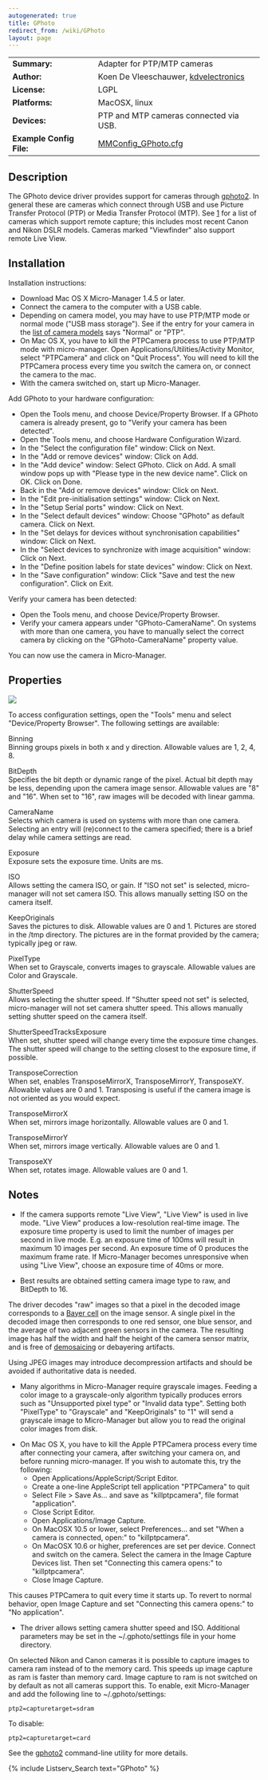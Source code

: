 ```yaml
---
autogenerated: true
title: GPhoto
redirect_from: /wiki/GPhoto
layout: page
---
```


|                          |                                                                      |
|--------------------------|----------------------------------------------------------------------|
| **Summary:**             | Adapter for PTP/MTP cameras                                          |
| **Author:**              | Koen De Vleeschauwer, [kdvelectronics](http://www.kdvelectronics.eu) |
| **License:**             | LGPL                                                                 |
| **Platforms:**           | MacOSX, linux                                                        |
| **Devices:**             | PTP and MTP cameras connected via USB.                               |
| **Example Config File:** | [MMConfig_GPhoto.cfg](media/MMConfig_GPhoto.cfg)         |

## Description

The GPhoto device driver provides support for cameras through
[gphoto2](http://www.gphoto.org). In general these are cameras which
connect through USB and use Picture Transfer Protocol (PTP) or Media
Transfer Protocol (MTP). See [1](http://gphoto.org/doc/remote/) for a
list of cameras which support remote capture; this includes most recent
Canon and Nikon DSLR models. Cameras marked "Viewfinder" also support
remote Live View.

## Installation

Installation instructions:

-   Download Mac OS X Micro-Manager 1.4.5 or later.
-   Connect the camera to the computer with a USB cable.
-   Depending on camera model, you may have to use PTP/MTP mode or
    normal mode ("USB mass storage"). See if the entry for your camera
    in the [list of camera
    models](http://gphoto.org/proj/libgphoto2/support.php) says "Normal"
    or "PTP".
-   On Mac OS X, you have to kill the PTPCamera process to use PTP/MTP
    mode with micro-manager. Open Applications/Utilities/Activity
    Monitor, select "PTPCamera" and click on "Quit Process". You will
    need to kill the PTPCamera process every time you switch the camera
    on, or connect the camera to the mac.
-   With the camera switched on, start up Micro-Manager.

Add GPhoto to your hardware configuration:

-   Open the Tools menu, and choose Device/Property Browser. If a GPhoto
    camera is already present, go to "Verify your camera has been
    detected".
-   Open the Tools menu, and choose Hardware Configuration Wizard.
-   In the "Select the configuration file" window: Click on Next.
-   In the "Add or remove devices" window: Click on Add.
-   In the "Add device" window: Select GPhoto. Click on Add. A small
    window pops up with "Please type in the new device name". Click on
    OK. Click on Done.
-   Back in the "Add or remove devices" window: Click on Next.
-   In the "Edit pre-initialisation settings" window: Click on Next.
-   In the "Setup Serial ports" window: Click on Next.
-   In the "Select default devices" window: Choose "GPhoto" as default
    camera. Click on Next.
-   In the "Set delays for devices without synchronisation capabilities"
    window: Click on Next.
-   In the "Select devices to synchronize with image acquisition"
    window: Click on Next.
-   In the "Define position labels for state devices" window: Click on
    Next.
-   In the "Save configuration" window: Click "Save and test the new
    configuration". Click on Exit.

Verify your camera has been detected:

-   Open the Tools menu, and choose Device/Property Browser.
-   Verify your camera appears under "GPhoto-CameraName". On systems
    with more than one camera, you have to manually select the correct
    camera by clicking on the "GPhoto-CameraName" property value.

You can now use the camera in Micro-Manager.

## Properties

![](/media/SimpleCamera-Settings.png)

To access configuration settings, open the "Tools" menu and select
"Device/Property Browser". The following settings are available:

Binning  
Binning groups pixels in both x and y direction. Allowable values are 1,
2, 4, 8.

BitDepth  
Specifies the bit depth or dynamic range of the pixel. Actual bit depth
may be less, depending upon the camera image sensor. Allowable values
are "8" and "16". When set to "16", raw images will be decoded with
linear gamma.

CameraName  
Selects which camera is used on systems with more than one camera.
Selecting an entry will (re)connect to the camera specified; there is a
brief delay while camera settings are read.

Exposure  
Exposure sets the exposure time. Units are ms.

ISO  
Allows setting the camera ISO, or gain. If "ISO not set" is selected,
micro-manager will not set camera ISO. This allows manually setting ISO
on the camera itself.

KeepOriginals  
Saves the pictures to disk. Allowable values are 0 and 1. Pictures are
stored in the /tmp directory. The pictures are in the format provided by
the camera; typically jpeg or raw.

PixelType  
When set to Grayscale, converts images to grayscale. Allowable values
are Color and Grayscale.

ShutterSpeed  
Allows selecting the shutter speed. If "Shutter speed not set" is
selected, micro-manager will not set camera shutter speed. This allows
manually setting shutter speed on the camera itself.

ShutterSpeedTracksExposure  
When set, shutter speed will change every time the exposure time
changes. The shutter speed will change to the setting closest to the
exposure time, if possible.

TransposeCorrection  
When set, enables TransposeMirrorX, TransposeMirrorY, TransposeXY.
Allowable values are 0 and 1. Transposing is useful if the camera image
is not oriented as you would expect.

TransposeMirrorX  
When set, mirrors image horizontally. Allowable values are 0 and 1.

TransposeMirrorY  
When set, mirrors image vertically. Allowable values are 0 and 1.

TransposeXY  
When set, rotates image. Allowable values are 0 and 1.


## Notes

-   If the camera supports remote "Live View", "Live View" is used in
    live mode. "Live View" produces a low-resolution real-time image.
    The exposure time property is used to limit the number of images per
    second in live mode. E.g. an exposure time of 100ms will result in
    maximum 10 images per second. An exposure time of 0 produces the
    maximum frame rate. If Micro-Manager becomes unresponsive when using
    "Live View", choose an exposure time of 40ms or more.

<!-- -->

-   Best results are obtained setting camera image type to raw, and
    BitDepth to 16.

  
The driver decodes "raw" images so that a pixel in the decoded image
corresponds to a [Bayer cell](http://en.wikipedia.org/wiki/Bayer_filter)
on the image sensor. A single pixel in the decoded image then
corresponds to one red sensor, one blue sensor, and the average of two
adjacent green sensors in the camera. The resulting image has half the
width and half the height of the camera sensor matrix, and is free of
[demosaicing](http://en.wikipedia.org/wiki/Demosaicing) or debayering
artifacts.

<!-- -->

  
Using JPEG images may introduce decompression artifacts and should be
avoided if authoritative data is needed.

-   Many algorithms in Micro-Manager require grayscale images. Feeding a
    color image to a grayscale-only algorithm typically produces errors
    such as "Unsupported pixel type" or "Invalid data type". Setting
    both "PixelType" to "Grayscale" and "KeepOriginals" to "1" will send
    a grayscale image to Micro-Manager but allow you to read the
    original color images from disk.

<!-- -->

-   On Mac OS X, you have to kill the Apple PTPCamera process every time
    after connecting your camera, after switching your camera on, and
    before running micro-manager. If you wish to automate this, try the
    following:
    -   Open Applications/AppleScript/Script Editor.
    -   Create a one-line AppleScript
            tell application "PTPCamera" to quit
    -   Select File &gt; Save As... and save as "killptpcamera", file
        format "application".
    -   Close Script Editor.
    -   Open Applications/Image Capture.
    -   On MacOSX 10.5 or lower, select Preferences... and set "When a
        camera is connected, open:" to "killptpcamera".
    -   On MacOSX 10.6 or higher, preferences are set per device.
        Connect and switch on the camera. Select the camera in the Image
        Capture Devices list. Then set "Connecting this camera opens:"
        to "killptpcamera".
    -   Close Image Capture.

  
This causes PTPCamera to quit every time it starts up. To revert to
normal behavior, open Image Capture and set "Connecting this camera
opens:" to "No application".

-   The driver allows setting camera shutter speed and ISO. Additional
    parameters may be set in the \~/.gphoto/settings file in your home
    directory.

  
On selected Nikon and Canon cameras it is possible to capture images to
camera ram instead of to the memory card. This speeds up image capture
as ram is faster than memory card. Image capture to ram is not switched
on by default as not all cameras support this. To enable, exit
Micro-Manager and add the following line to \~/.gphoto/settings:

    ptp2=capturetarget=sdram

To disable:

    ptp2=capturetarget=card

<!-- -->

  
See the [gphoto2](http://gphoto.org/proj/gphoto2) command-line utility
for more details.

{% include Listserv_Search text="GPhoto" %}

